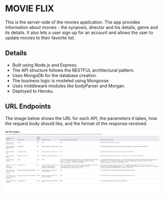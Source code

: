 # MOVIE FLIX

This is the server-side of the movies application. The app provides information about movies - the synposis, director and his details, genre and its details. It also lets a user sign up for an account and allows the user to update movies to their favorite list.

## Details

- Built using Node.js and Express.
- The API structure follows the RESTFUL architectural pattern.
- Uses MongoDb for the database creation.
- The business logic is modeled using Mongoose.
- Uses middleware modules like bodyParser and Morgan.
- Deployed to Heroku.

## URL Endpoints

The image below shows the URL for each API, the parameters it takes, how the request body should like, and the format of the response received.

![](documentation-img.png)